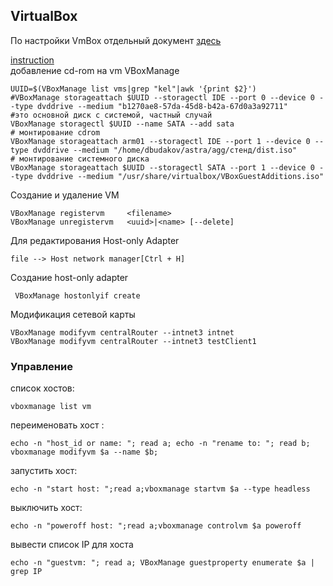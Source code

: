 ## VirtualBox  
По настройки VmBox отдельный документ [здесь](https://github.com/dbudakov/support/blob/master/virtualbox_vmbox.md)   
  
  
  
[instruction](https://www.virtualbox.org/manual/ch08.html#vboxmanage-modifyvdi)  
добавление cd-rom на vm VBoxManage  
```shell
UUID=$(VBoxManage list vms|grep "kel"|awk '{print $2}')
#VBoxManage storageattach $UUID --storagectl IDE --port 0 --device 0 --type dvddrive --medium "b1270ae8-57da-45d8-b42a-67d0a3a92711"
#это основной диск с системой, частный случай  
VBoxManage storagectl $UUID --name SATA --add sata
# монтирование cdrom
VBoxManage storageattach arm01 --storagectl IDE --port 1 --device 0 --type dvddrive --medium "/home/dbudakov/astra/agg/стенд/dist.iso"
# монтирование системного диска
VBoxManage storageattach $UUID --storagectl SATA --port 1 --device 0 --type dvddrive --medium "/usr/share/virtualbox/VBoxGuestAdditions.iso"
```

Создание и удаление VM  
```
VBoxManage registervm     <filename>
VBoxManage unregistervm   <uuid>|<name> [--delete]
```

Для редактирования Host-only Adapter
```
file --> Host network manager[Ctrl + H]
```
Создание host-only adapter
```
 VBoxManage hostonlyif create
```
Модификация сетевой карты
```
VBoxManage modifyvm centralRouter --intnet3 intnet
VBoxManage modifyvm centralRouter --intnet3 testClient1
```
### Управление  
список хостов:  
```
vboxmanage list vm
```  
переименовать хост :   
```
echo -n "host_id or name: "; read a; echo -n "rename to: "; read b; vboxmanage modifyvm $a --name $b;
```  
запустить хост:   
```
echo -n "start host: ";read a;vboxmanage startvm $a --type headless
```  
выключить хост:   
```
echo -n "poweroff host: ";read a;vboxmanage controlvm $a poweroff
```  
вывести список IP для хоста
```
echo -n "guestvm: "; read a; VBoxManage guestproperty enumerate $a | grep IP
```
